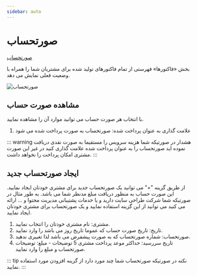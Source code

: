 ```yaml
---
sidebar: auto
---
```


# صورتحساب

[صورتحساب](https://www.resellerhub.ir/index.php?m=ResellersCenter&mg-page=invoices)

بخش «فاکتورها» فهرستی از تمام فاکتورهای تولید شده برای مشتریان شما را همراه با وضعیت فعلی نمایش می دهد.

![صورتحساب](/img/invoices1.png)


## مشاهده صورت حساب
با انتخاب هر صورت حساب می توانید موارد آن را مشاهده نمایید.

1. علامت گذاری به عنوان پرداخت شده: صورتحساب به صورت پرداخت شده می شود

::: warning هشدار
در صورتیکه شما هزینه سرویس را مستقیما به صورت نقدی دریافت نموده اید صورتحساب را به عنوان پرداخت شده علامت گذاری کنید در غیر این صورت مشتری امکان پرداخت را نخواهد داشت.
::: 

## ایجاد صورتحساب جدید

از طریق گزینه "+" می توانید یک صورتحساب جدید برای مشتری خودتان ایجاد نمایید. این صورت حساب به منظور دریافت مبلغ مدنظر شما می باشد.
به طور مثال در صورتیکه شما شرکت طراحی سایت دارید و یا خدمات پشتیبانی مدیریت محتوا و ... ارائه می کنید می توانید از این گزینه استفاده نمایید و یک صورتحساب برای مشتری خودتان ایجاد نمایید.

1. مشتری: نام مشتری خودتان را انتخاب نمایید.
2. تاریخ: تاریخ صورت حساب که عموما تاریخ روز می باشد را وارد نمایید.
3. صورتحساب: شماره صورتحساب که به صورت پیشفرض می باشد لذا تغییری ندهید.
4. تاریخ سررسید: حداکثر موعد پرداخت مشتری
5 توضیحات - مبلغ: توضیحات صورتحساب و مبلغ را وارد نمایید.

::: tip نکته
در صورتیکه صورتحساب شما چند مورد دارد از گزینه افزودن مورد استفاده نمایید.
:::